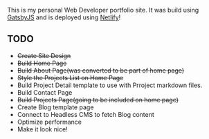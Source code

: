 This is my personal Web Developer portfolio site. It was build using [GatsbyJS](https://gatsbyjs.org) and is deployed using [Netlify](https://netlify.com)!

## TODO

- ~~Create Site Design~~
- ~~Build Home Page~~
- ~~Build About Page(was converted to be part of home page)~~
- ~~Style the Projects List on Home Page~~
- Build Project Detail template to use with Prroject markdown files.
- Build Contact Page
- ~~Build Projects Page(going to be included on home page)~~
- Create Blog template page
- Connect to Headless CMS to fetch Blog content
- Optimize performance
- Make it look nice!
